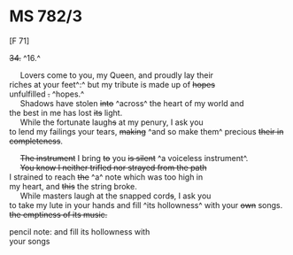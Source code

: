 # MS 782/3

[F 71]

~~34.~~ ^16.^ 

&nbsp;&nbsp;&nbsp;&nbsp;&nbsp;Lovers come to you, my Queen, and proudly lay their \
riches at your feet^:^ but my tribute is made up of ~~hopes~~ \
unfulfilled ~~.~~ ^hopes.^ \
&nbsp;&nbsp;&nbsp;&nbsp;&nbsp;Shadows have stolen ~~into~~ ^across^ the heart of my world and \
the best in me has lost ~~its~~ light. \
&nbsp;&nbsp;&nbsp;&nbsp;&nbsp;While the fortunate laugh~~s~~ at my penury, I ask you \
to lend my failings your tears, ~~making~~ ^and so make them^ precious ~~their in \
completeness~~. 

&nbsp;&nbsp;&nbsp;&nbsp;&nbsp;~~The instrument~~ I bring ~~to~~ you ~~is silent~~ ^a voiceless instrument^. \
&nbsp;&nbsp;&nbsp;&nbsp;&nbsp;~~You know I neither trifled nor strayed from the path~~ \
I strained to reach ~~the~~ ^a^ note which was too high in \
my heart, and ~~this~~ the string broke. \
&nbsp;&nbsp;&nbsp;&nbsp;&nbsp;While masters laugh at the snapped cord~~s~~, I ask you \
to take my lute in your hands and fill ^its hollowness^ with your ~~own~~ songs. \
~~the emptiness of its music.~~ 

pencil note: and fill its hollowness with \
your songs 
